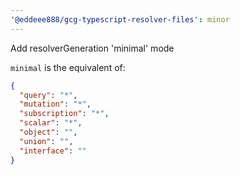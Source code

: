 ```yaml
---
'@eddeee888/gcg-typescript-resolver-files': minor
---
```


Add resolverGeneration 'minimal' mode

`minimal` is the equivalent of:

```json
{
  "query": "*",
  "mutation": "*",
  "subscription": "*",
  "scalar": "*",
  "object": "",
  "union": "",
  "interface": ""
}
```
